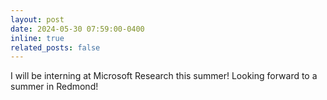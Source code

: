 ```yaml
---
layout: post
date: 2024-05-30 07:59:00-0400
inline: true
related_posts: false
---
```


I will be interning at Microsoft Research this summer! Looking forward to a summer in Redmond!
